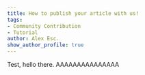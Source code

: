 ```yaml
---
title: How to publish your article with us!
tags:
- Community Contribution
- Tutorial
author: Alex Esc.
show_author_profile: true
---
```


Test, hello there.
AAAAAAAAAAAAAAA
